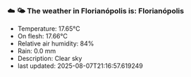 ### ☁️ 🌤️  The weather in Florianópolis is: Florianópolis

- Temperature: 17.65°C
- On flesh: 17.66°C
- Relative air humidity: 84%
- Rain: 0.0 mm
- Description: Clear sky
- last updated: 2025-08-07T21:16:57.619249
